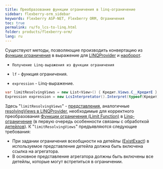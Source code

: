 ```yaml
---
title: Преобразование функции ограничения в linq-ограничение
sidebar: flexberry-orm_sidebar
keywords: Flexberry ASP-NET, Flexberry ORM, Ограничения
toc: true
permalink: ru/fo_lcs-to-linq.html
folder: products/flexberry-orm/
lang: ru
---
```


Существуют методы, позволяющие производить конвертацию из [функции ограничения](fo_limit-function.html) в выражение для [LINQProvider](fo_linq-provider.html) и [наоборот](fo_limitation.html).

* `Получение Linq-выражения из функции ограничения`

* `lf` - функция ограничения.

* `expression` - Linq-выражение.

```csharp
var limitResolvingViews = new List<View>() { Кредит.Views.C__КредитE }; 
Expression expression = new LcsInterpretator().Interpret(typeof(Кредит), lf, "x", limitResolvingViews);
```

Здесь "`limitResolvingViews`" - [представления](fd_view-definition.html), аналогичные [resolvingViews в LINQProvider](fo_linq-provider.html), необходимые для корректного преобразования [Функции ограничения (Limit Function)](fo_limit-function.html) в [Linq-ограничение](fo_linq-provider.html) (в первую очередь особенности связаны с обработкой [детейлов](fo_detail-associations-properties.html)). К "`limitResolvingViews`" предъявляются следующие требования:

* При задании ограничения всеобщности на детейлы ([ExistExact](fo_exist-exist-exact-exist-all-exist-all-exact.html)) в используемое представление детейла должна быть включена ссылка на агрегатора.
* В основное представление агрегатора должны быть включены все детейлы, которые могут встретиться в ограничении.
